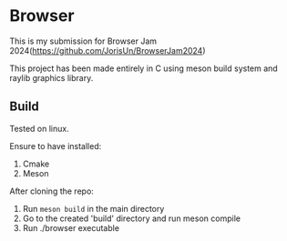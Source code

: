 # Browser

This is my submission for Browser Jam 2024(https://github.com/JorisUn/BrowserJam2024)

This project has been made entirely in C using meson build system and raylib graphics library.

## Build

Tested on linux.

Ensure to have installed:
1. Cmake
2. Meson

After cloning the repo:
1. Run `meson build` in the main directory
2. Go to the created 'build' directory and run meson compile
3. Run ./browser executable
